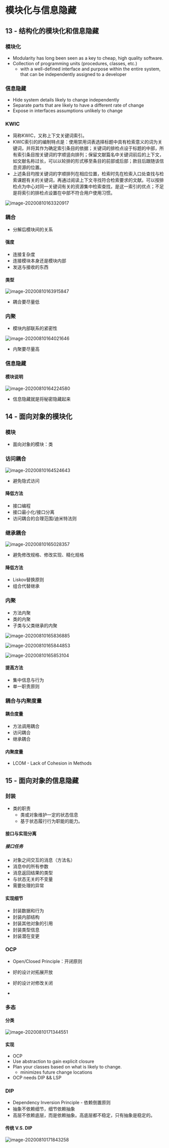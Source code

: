 # 模块化与信息隐藏

## 13 - 结构化的模块化和信息隐藏

### 模块化

+ Modularity has long been seen as a key to cheap, high quality software.
+ Collection of programming units (procedures, classes, etc.)
  + with a well-defined interface and purpose within the entire system, that can be independently assigned to a developer

### 信息隐藏

+ Hide system details likely to change independently
+ Separate parts that are likely to have a different rate of change
+ Expose in interfaces assumptions unlikely to change

### KWIC

+ 简称KWIC，⼜称上下⽂关键词索引。
+ KWlC索引的的编制特点是：使⽤禁⽤词表选择标题中具有检索意义的词为关键词，并将其作为确定索引条⽬的依据；关键词的排检点设于标题的中部，所有索引条⽬按关键词的字顺竖向排列；保留⽂献篇名中关键词前后的上下⽂，如⽂献名称过⻓，可以以轮排的形式移⾄条⽬的前部或后部；款⽬后跟随该信息资源的位置。
+ 上述条⽬均按关键词的字顺排列在相应位置，检索时先在检索⼊⼝处查找与检索课题有关的关键词，再通过阅读上下⽂寻找符合检索要求的⽂献。可以按排检点为中⼼对同⼀关键词有关的资源集中检索查找，是这⼀索引的优点；不⾜是将索引的排检点设置在中部不符合⽤户使⽤习惯。

![image-20200810163320917](assets/image-20200810163320917.png)

### 耦合

+ 分解后模块间的关系

#### 强度

+ 连接复杂度
+ 连接模块本身还是模块内部
+ 发送与接收的东西

#### 类型

![image-20200810163915847](assets/image-20200810163915847.png)

+ 耦合要尽量低

### 内聚

+ 模块内部联系的紧密性

![image-20200810164021646](assets/image-20200810164021646.png)

+ 内聚要尽量高

### 信息隐藏

#### 模块说明

![image-20200810164224580](assets/image-20200810164224580.png)

+ 信息隐藏就是将秘密隐藏起来

## 14 - 面向对象的模块化

### 模块

+ 面向对象的模块：类

### 访问耦合

![image-20200810164524643](assets/image-20200810164524643.png)

+ 避免隐式访问

#### 降低方法

+ 接口编程
+ 接口最小化/接口分离
+ 访问耦合的合理范围/迪米特法则

### 继承耦合

![image-20200810165028357](assets/image-20200810165028357.png)

+ 避免修改规格、修改实现、精化规格

#### 降低方法

+ Liskov替换原则
+ 组合代替继承

### 内聚

+ 方法内聚
+ 类的内聚
+ 子类与父类继承的内聚

![image-20200810165836885](assets/image-20200810165836885.png)

![image-20200810165844853](assets/image-20200810165844853.png)

![image-20200810165853104](assets/image-20200810165853104.png)

#### 提高方法

+ 集中信息与行为
+ 单一职责原则

### 耦合与内聚度量

#### 耦合度量

+ 方法调用耦合
+ 访问耦合
+ 继承耦合

#### 内聚度量

+ LCOM - Lack of Cohesion in Methods

## 15 - 面向对象的信息隐藏

### 封装

+ 类的职责
  + 类或对象维护⼀定的状态信息
  + 基于状态履⾏⾏为职能的能⼒。

#### 接口与实现分离

##### 接口任务

+ 对象之间交互的消息（⽅法名）
+ 消息中的所有参数
+ 消息返回结果的类型
+ 与状态⽆关的不变量
+ 需要处理的异常

#### 实现细节

+ 封装数据和⾏为
+ 封装内部结构
+ 封装其他对象的引⽤
+ 封装类型信息
+ 封装潜在变更

### OCP

+ Open/Closed Principle：开闭原则

+ 好的设计对拓展开放
+ 好的设计对修改关闭
+ 

### 多态

#### 分类

![image-20200810171344551](assets/image-20200810171344551.png)

#### 实现

+ OCP
+ Use abstraction to gain explicit closure
+ Plan your classes based on what is likely to change.
  + minimizes future change locations
+ OCP needs DIP && LSP

### DIP

+ Dependency Inversion Principle - 依赖倒置原则
+ 抽象不依赖细节，细节依赖抽象
+ 高层不依赖底层，而是依赖抽象。高底层都不稳定，只有抽象是稳定的。

#### 传统 V.S. DIP

![image-20200810171843258](assets/image-20200810171843258.png)